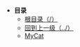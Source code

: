 * **目录**
    * [根目录（/）](/README)
    * [回到上一级（../）](/doc/03-数据库/01-MySql/README.md)
    * [MyCat](/doc/03-数据库/01-MySql/03-MyCat/03-mycat.md)